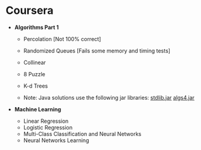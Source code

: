 Coursera
=========================

* **Algorithms Part 1**

	* Percolation [Not 100% correct]
	* Randomized Queues [Fails some memory and timing tests]
	* Collinear
	* 8 Puzzle
	* K-d Trees
	
	* Note: Java solutions use the following jar libraries:
		[stdlib.jar](http://introcs.cs.princeton.edu/java/stdlib/stdlib.jar) 
		[algs4.jar](http://algs4.cs.princeton.edu/code/algs4.jar)

* **Machine Learning**
 
	* Linear Regression
	* Logistic Regression
	* Multi-Class Classification and Neural Networks
	* Neural Networks Learning
